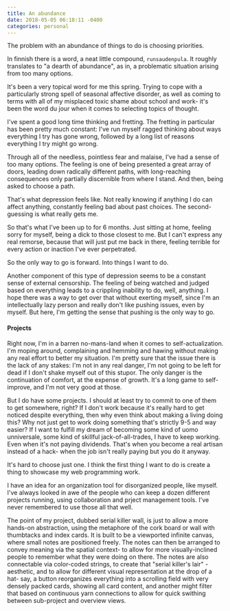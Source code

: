 ```yaml
---
title: An abundance
date: 2018-05-05 06:18:11 -0400
categories: personal
---
```


The problem with an abundance of things to do is choosing priorities.

In finnish there is a word, a neat little compound, `runsaudenpula`. It roughly translates to "a dearth of abundance", as in, a problematic situation arising from too many options.

It's been a very topical word for me this spring. Trying to cope with a particularly strong spell of seasonal affective disorder, as well as coming to terms with all of my misplaced toxic shame about school and work- it's been the word du jour when it comes to selecting topics of thought.

I've spent a good long time thinking and fretting. The fretting in particular has been pretty much constant: I've run myself ragged thinking about ways everything I try has gone wrong, followed by a long list of reasons everything I try might go wrong.

Through all of the needless, pointless fear and malaise, I've had a sense of too many options. The feeling is one of being presented a great array of doors, leading down radically different paths, with long-reaching consequences only partially discernible from where I stand. And then, being asked to choose a path.

That's what depression feels like. Not really knowing if anything I do can affect anything, constantly feeling bad about past choices. The second-guessing is what really gets me.

So that's what I've been up to for 6 months. Just sitting at home, feeling sorry for myself, being a dick to those closest to me. But I can't express any real remorse, because that will just put me back in there, feeling terrible for every action or inaction I've ever perpetrated.

So the only way to go is forward. Into things I want to do.

Another component of this type of depression seems to be a constant sense of external censorship. The feeling of being watched and judged based on everything leads to a crippling inability to do, well, anything. I hope there was a way to get over that without exerting myself, since I'm an intellectually lazy person and really don't like pushing issues, even by myself. But here, I'm getting the sense that pushing is the only way to go.

#### Projects

Right now, I'm in a barren no-mans-land when it comes to self-actualization. I'm moping around, complaining and hemming and hawing without making any real effort to better my situation. I'm pretty sure that the issue there is the lack of any stakes: I'm not in any real danger, I'm not going to be left for dead if I don't shake myself out of this stupor. The only danger is the continuation of comfort, at the expense of growth. It's a long game to self-improve, and I'm not very good at those.

But I do have some projects. I should at least try to commit to one of them to get somewhere, right? If I don't work because it's really hard to get noticed despite everything, then why even think about making a living doing this? Why not just get to work doing something that's strictly 9-5 and way easier? If I want to fulfill my dream of becoming some kind of uomo unniversale, some kind of skillful jack-of-all-trades, I have to keep working. Even when it's not paying dividends. That's when you become a real artisan instead of a hack- when the job isn't really paying but you do it anyway.

It's hard to choose just one. I think the first thing I want to do is create a thing to showcase my web programming work.

I have an idea for an organization tool for disorganized people, like myself. I've always looked in awe of the people who can keep a dozen different projects running, using collaboration and prject management tools. I've never remembered to use those all that well.

The point of my project, dubbed serial killer wall, is just to allow a more hands-on abstraction, using the metaphore of the cork board or wall with thumbtacks and index cards. It is built to be a viewported infinite canvas, where small notes are positioned freely. The notes can then be arranged to convey meaning via the spatial context- to allow for more visually-inclined people to remember what they were doing on there. The notes are also connectable via color-coded strings, to create that "serial killer's lair" -aesthetic, and to allow for different visual representation at the drop of a hat- say, a button reorganizes everything into a scrolling field with very densely packed cards, showing all card content, and another might filter that based on continuous yarn connections to allow for quick swithing between sub-project and overview views.
